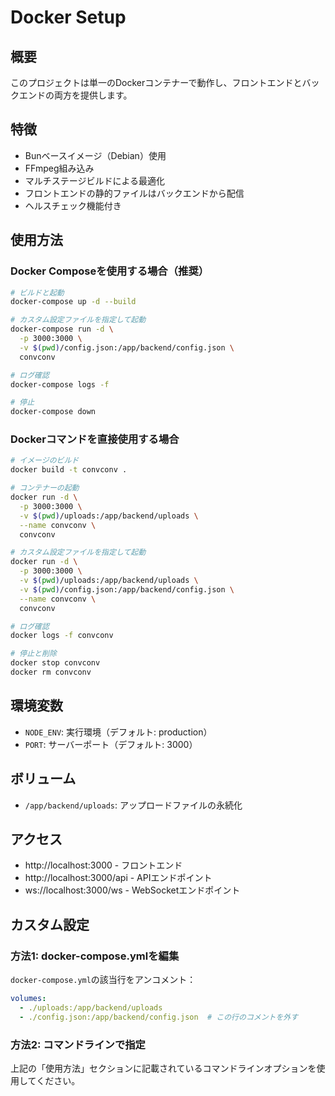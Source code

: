 # Docker Setup

## 概要

このプロジェクトは単一のDockerコンテナーで動作し、フロントエンドとバックエンドの両方を提供します。

## 特徴

- Bunベースイメージ（Debian）使用
- FFmpeg組み込み
- マルチステージビルドによる最適化
- フロントエンドの静的ファイルはバックエンドから配信
- ヘルスチェック機能付き

## 使用方法

### Docker Composeを使用する場合（推奨）

```bash
# ビルドと起動
docker-compose up -d --build

# カスタム設定ファイルを指定して起動
docker-compose run -d \
  -p 3000:3000 \
  -v $(pwd)/config.json:/app/backend/config.json \
  convconv

# ログ確認
docker-compose logs -f

# 停止
docker-compose down
```

### Dockerコマンドを直接使用する場合

```bash
# イメージのビルド
docker build -t convconv .

# コンテナーの起動
docker run -d \
  -p 3000:3000 \
  -v $(pwd)/uploads:/app/backend/uploads \
  --name convconv \
  convconv

# カスタム設定ファイルを指定して起動
docker run -d \
  -p 3000:3000 \
  -v $(pwd)/uploads:/app/backend/uploads \
  -v $(pwd)/config.json:/app/backend/config.json \
  --name convconv \
  convconv

# ログ確認
docker logs -f convconv

# 停止と削除
docker stop convconv
docker rm convconv
```

## 環境変数

- `NODE_ENV`: 実行環境（デフォルト: production）
- `PORT`: サーバーポート（デフォルト: 3000）

## ボリューム

- `/app/backend/uploads`: アップロードファイルの永続化

## アクセス

- http://localhost:3000 - フロントエンド
- http://localhost:3000/api - APIエンドポイント
- ws://localhost:3000/ws - WebSocketエンドポイント

## カスタム設定

### 方法1: docker-compose.ymlを編集

`docker-compose.yml`の該当行をアンコメント：

```yaml
volumes:
  - ./uploads:/app/backend/uploads
  - ./config.json:/app/backend/config.json  # この行のコメントを外す
```

### 方法2: コマンドラインで指定

上記の「使用方法」セクションに記載されているコマンドラインオプションを使用してください。